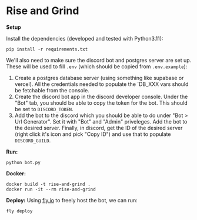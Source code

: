 # Rise and Grind

**Setup**

Install the dependencies (developed and tested with Python3.11):
```
pip install -r requirements.txt
```

We'll also need to make sure the discord bot and postgres server are set up. These will be used to fill `.env` (which should be copied from `.env.example`):

1. Create a postgres database server (using something like supabase or vercel). All the credentials needed to populate the `DB_XXX vars should be fetchable from the console.
2. Create the discord bot app in the discord developer console. Under the "Bot" tab, you should be able to copy the token for the bot. This should be set to `DISCORD_TOKEN`.
3. Add the bot to the discord which you should be able to do under "Bot > Url Generator". Set it with "Bot" and "Admin" priveleges. Add the bot to the desired server. Finally, in discord, get the ID of the desired server (right click it's icon and pick "Copy ID") and use that to populate `DISCORD_GUILD`.

**Run:**

```shell
python bot.py
```

**Docker:**

```shell
docker build -t rise-and-grind .
docker run -it --rm rise-and-grind
```

**Deploy:**
Using [fly.io](https://fly.io) to freely host the bot, we can run:

```shell
fly deploy
```

